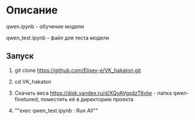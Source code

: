 # Описание

qwen.ipynb - обучение модели

qwen_test.ipynb - файл для теста модели

## Запуск 

1) git clone https://github.com/Elisey-e/VK_hakaton.git

2) cd VK_hakaton

3) Скачать веса https://disk.yandex.ru/d/XQvAVgxdzT6vlw - папка qwen-finetuned, поместить её в директорию проекта 

4) ""exec qwen_test.ipynb : Run All""
